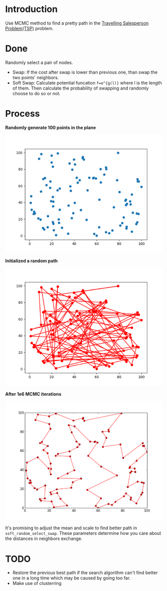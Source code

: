 # Introduction

Use MCMC method to find a pretty path in the [Travelling Salesperson Problem(TSP)](https://en.wikipedia.org/wiki/Travelling_salesman_problem) problem.

# Done

Randomly select a pair of nodes.
- Swap: If the cost after swap is lower than previous one, than swap the two points' neighbors.
- Soft Swap: Calculate potential funcation `f=e^{g(l)}` where l is the length of them. Then calculate the probability of swapping and randomly choose to do so or not.

# Process
**Randomly generate 100 points in the plane**


![Data Generation](data/points.png?raw=true)

**Initialized a random path**


![Random Path/Loop](data/tsp_init.png?raw=true)

**After 1e6 MCMC iterations**


![Result Path/Lopp](data/tsp_100.png?raw=true)


It's promising to adjust the mean and scale to find better path in `soft_random_select_swap`. These parameters determine how you care about the distances in neighbors exchange.

# TODO
- Restore the previous best path if the search algorithm can't find better one in a long time which may be caused by going too far.
- Make use of clusterring
